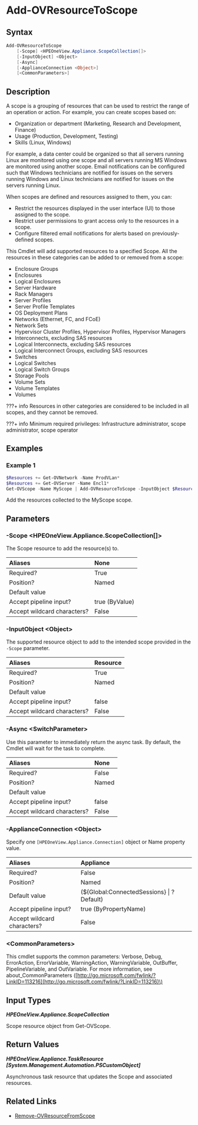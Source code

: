 ﻿---
description: Add supported resource(s) to a Scope.
---

# Add-OVResourceToScope

## Syntax

```powershell
Add-OVResourceToScope
    [-Scope] <HPEOneView.Appliance.ScopeCollection[]>
    [-InputObject] <Object>
    [-Async]
    [-ApplianceConnection <Object>]
    [<CommonParameters>]
```

## Description

A scope is a grouping of resources that can be used to restrict the range of an operation or action. For example, you can create scopes based on:

* Organization or department (Marketing, Research and Development, Finance)
* Usage (Production, Development, Testing)
* Skills (Linux, Windows)

For example, a data center could be organized so that all servers running Linux are monitored using one scope and all servers running MS Windows are monitored using another scope. Email notifications can be configured such that Windows technicians are notified for issues on the servers running Windows and Linux technicians are notified for issues on the servers running Linux.

When scopes are defined and resources assigned to them, you can:

* Restrict the resources displayed in the user interface (UI) to those assigned to the scope.
* Restrict user permissions to grant access only to the resources in a scope.
* Configure filtered email notifications for alerts based on previously-defined scopes.

This Cmdlet will add supported resources to a specified Scope.  All the resources in these categories can be added to
or removed from a scope:

* Enclosure Groups
* Enclosures
* Logical Enclosures
* Server Hardware
* Rack Managers
* Server Profiles
* Server Profile Templates
* OS Deployment Plans
* Networks (Ethernet, FC, and FCoE)
* Network Sets
* Hypervisor Cluster Profiles, Hypervisor Profiles, Hypervisor Managers
* Interconnects, excluding SAS resources
* Logical Interconnects, excluding SAS resources
* Logical Interconnect Groups, excluding SAS resources
* Switches
* Logical Switches
* Logical Switch Groups
* Storage Pools
* Volume Sets
* Volume Templates
* Volumes

???+ info
Resources in other categories are considered to be included in all scopes, and they cannot be removed.


???+ info
Minimum required privileges: Infrastructure administrator, scope administrator, scope operator

## Examples

###  Example 1 

```powershell
$Resources += Get-OVNetwork -Name ProdVLan* 
$Resources += Get-OVServer -Name Encl1* 
Get-OVScope -Name MyScope | Add-OVResourceToScope -InputObject $Resources
```

Add the resources collected to the MyScope scope.

## Parameters

### -Scope &lt;HPEOneView.Appliance.ScopeCollection[]&gt;

The Scope resource to add the resource(s) to.

| Aliases | None |
| :--- | :--- |
| Required? | True |
| Position? | Named |
| Default value |  |
| Accept pipeline input? | true (ByValue) |
| Accept wildcard characters? | False |

### -InputObject &lt;Object&gt;

The supported resource object to add to the intended scope provided in the `-Scope` parameter.

| Aliases | Resource |
| :--- | :--- |
| Required? | True |
| Position? | Named |
| Default value |  |
| Accept pipeline input? | false |
| Accept wildcard characters? | False |

### -Async &lt;SwitchParameter&gt;

Use this parameter to immediately return the async task.  By default, the Cmdlet will wait for the task to complete.

| Aliases | None |
| :--- | :--- |
| Required? | False |
| Position? | Named |
| Default value |  |
| Accept pipeline input? | false |
| Accept wildcard characters? | False |

### -ApplianceConnection &lt;Object&gt;

Specify one `[HPEOneView.Appliance.Connection]` object or Name property value.

| Aliases | Appliance |
| :--- | :--- |
| Required? | False |
| Position? | Named |
| Default value | (${Global:ConnectedSessions} &vert; ? Default) |
| Accept pipeline input? | true (ByPropertyName) |
| Accept wildcard characters? | False |

### &lt;CommonParameters&gt;

This cmdlet supports the common parameters: Verbose, Debug, ErrorAction, ErrorVariable, WarningAction, WarningVariable, OutBuffer, PipelineVariable, and OutVariable. For more information, see about\_CommonParameters \([http://go.microsoft.com/fwlink/?LinkID=113216](http://go.microsoft.com/fwlink/?LinkID=113216)\)

## Input Types

_**HPEOneView.Appliance.ScopeCollection**_

Scope resource object from Get-OVScope.

## Return Values

_**HPEOneView.Appliance.TaskResource [System.Management.Automation.PSCustomObject]**_

Asynchronous task resource that updates the Scope and associated resources.

## Related Links

* [Remove-OVResourceFromScope](remove-ovresourcefromscope.md)
